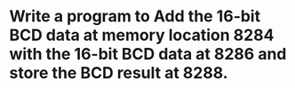 # Write a program to Add the 16-bit BCD data at memory location 8284 with the 16-bit BCD data at 8286 and store the BCD result at 8288.
